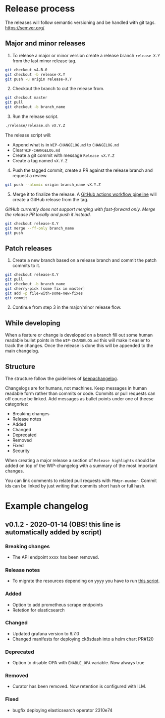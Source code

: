 # Release process

The releases will follow semantic versioning and be handled with git tags.
https://semver.org/

## Major and minor releases

1. To release a major or minor version create a release branch `release-X.Y` from the last minor release tag.

```bash
git checkout vA.B.0
git checkout -b release-X.Y
git push -u origin release-X.Y
```

2. Checkout the branch to cut the release from.

```bash
git checkout master
git pull
git checkout -b branch_name
```

3. Run the release script.

```bash
./release/release.sh vX.Y.Z
```

The release script will:
* Append what is in `WIP-CHANGELOG.md` to `CHANGELOG.md`
* Clear `WIP-CHANGELOG.md`
* Create a git commit with message `Release vX.Y.Z`
* Create a tag named `vX.Y.Z`

4. Push the tagged commit, create a PR against the release branch and request a review.

```bash
git push --atomic origin branch_name vX.Y.Z
```

5. Merge it to finalize the release.
A [GitHub actions workflow pipeline](.github/workflows/release.yml) will create a GitHub release from the tag.

*GitHub currently does not support merging with fast-forward only.
Merge the release PR locally and push it instead.*

```bash
git checkout release-X.Y
git merge --ff-only branch_name
git push
```

## Patch releases

1. Create a new branch based on a release branch and commit the patch commits to it.

```bash
git checkout release-X.Y
git pull
git checkout -b branch_name
git cherry-pick [some fix in master]
git add -p file-with-some-new-fixes
git commit
```

2. Continue from step 3 in the major/minor release flow.

## While developing

When a feature or change is developed on a branch fill out some human readable
bullet points in the `WIP-CHANGELOG.md` this will make it easier to track the changes.
Once the release is done this will be appended to the main changelog.

## Structure

The structure follow the guidelines of [keepachangelog](https://keepachangelog.com/en/1.0.0/).

Changelogs are for humans, not machines. Keep messages in human readable form rather
than commits or code. Commits or pull requests can off course be linked. Add messages
as bullet points under one of theese categories:

* Breaking changes
* Release notes
* Added
* Changed
* Deprecated
* Removed
* Fixed
* Security

When creating a major release a section of `Release highlights` should be added
on top of the WIP-changelog with a summary of the most important changes.

You can link comments to related pull requests with `PR#pr-number`. Commit ids can be linked
by just writing that commits short hash or full hash.

# Example changelog

## v0.1.2 - 2020-01-14  (OBS! this line is automatically added by script)

### Breaking changes

* The API endpoint xxxx has been removed.

### Release notes

* To migrate the resources depending on yyyy you have to run [this script](..).

### Added

* Option to add prometheus scrape endpoints
* Retetion for elasticsearch

### Changed

* Updated grafana version to 6.7.0
* Changed manifests for deploying ck8sdash into a helm chart PR#120

### Deprecated

* Option to disable OPA with `ENABLE_OPA` variable. Now always true

### Removed

* Curator has been removed. Now retention is configured with ILM.

### Fixed

* bugfix deploying elasticsearch operator 2310e74
